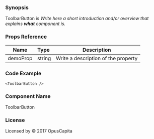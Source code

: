 ### Synopsis

ToolbarButton is 
*Write here a short introduction and/or overview that explains **what** component is.*

### Props Reference

| Name                           | Type                    | Description                                                 |
| ------------------------------ | :---------------------- | ----------------------------------------------------------- |
| demoProp                       | string                  | Write a description of the property                         |

### Code Example

```
<ToolbarButton />
```

### Component Name

ToolbarButton

### License

Licensed by © 2017 OpusCapita

